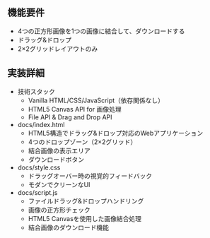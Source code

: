 ## 機能要件

- 4つの正方形画像を1つの画像に結合して、ダウンロードする
- ドラッグ&ドロップ
- 2×2グリッドレイアウトのみ

## 実装詳細

- 技術スタック
  - Vanilla HTML/CSS/JavaScript（依存関係なし）
  - HTML5 Canvas API for 画像処理
  - File API & Drag and Drop API
- docs/index.html
  - HTML5構造でドラッグ&ドロップ対応のWebアプリケーション
  - 4つのドロップゾーン（2×2グリッド）
  - 結合画像の表示エリア
  - ダウンロードボタン
- docs/style.css
  - ドラッグオーバー時の視覚的フィードバック
  - モダンでクリーンなUI
- docs/script.js
  - ファイルドラッグ&ドロップハンドリング
  - 画像の正方形チェック
  - HTML5 Canvasを使用した画像結合処理
  - 結合画像のダウンロード機能
